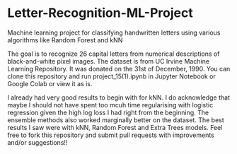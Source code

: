 # Letter-Recognition-ML-Project
Machine learning project for classifying handwritten letters using various algorithms like Random Forest and kNN

The goal is to recognize 26 capital letters from numerical descriptions of black-and-white pixel images.
The dataset is from UC Irvine Machine Learning Repository.  It was donated on the 31st of December, 1990. 
You can clone this repository and run project_15(1).ipynb in Jupyter Notebook or Google Colab or view it as is.

I already had very good results to begin with for kNN. I do acknowledge that maybe I should not have spent too mcuh time regularising with 
logistic regression given the high log loss I had right from the beginning. The ensemble methods also worked marginally better on the 
dataset.
The best results I saw were with kNN, Random Forest and Extra Trees models.
Feel free to fork this repository and submit pull requests with improvements and/or suggestions!!

